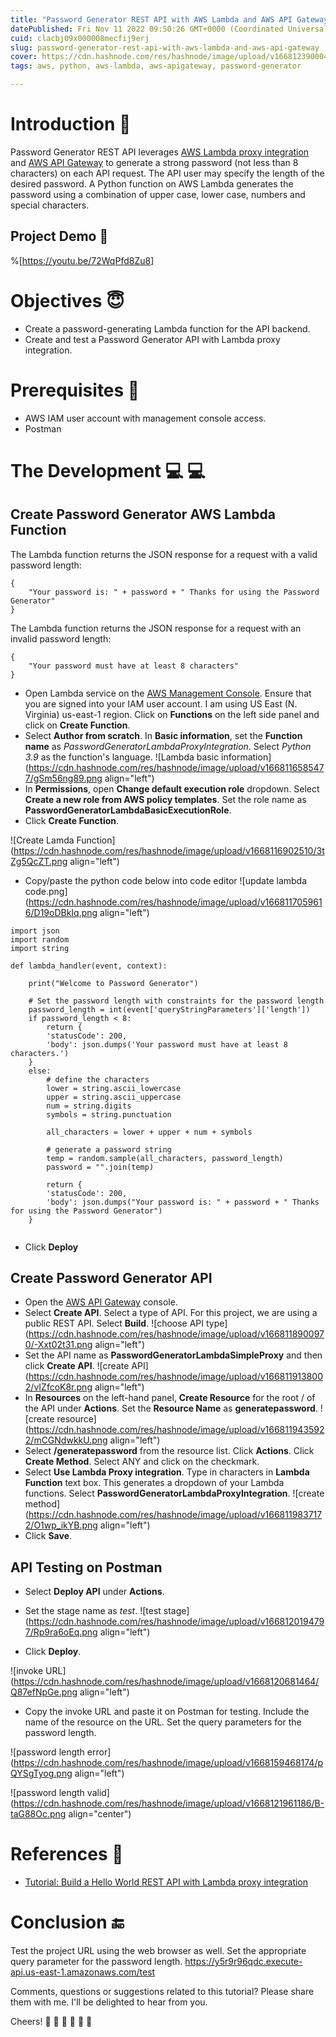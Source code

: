 ```yaml
---
title: "Password Generator REST API with AWS Lambda and AWS API Gateway"
datePublished: Fri Nov 11 2022 09:50:26 GMT+0000 (Coordinated Universal Time)
cuid: clacbj09x000008mecfij9erj
slug: password-generator-rest-api-with-aws-lambda-and-aws-api-gateway
cover: https://cdn.hashnode.com/res/hashnode/image/upload/v1668123900041/_U7Yc31vI.jpg
tags: aws, python, aws-lambda, aws-apigateway, password-generator

---
```



# Introduction 👋 
Password Generator REST API leverages [AWS Lambda proxy integration](https://docs.aws.amazon.com/apigateway/latest/developerguide/set-up-lambda-proxy-integrations.html) and [AWS API Gateway](https://aws.amazon.com/api-gateway/) to generate a strong password (not less than 8 characters) on each API request. The API user may specify the length of the desired password. A Python function on AWS Lambda generates the password using a combination of upper case, lower case, numbers and special characters. 

## Project Demo 🎥
%[https://youtu.be/72WqPfd8Zu8]

# Objectives 😇
- Create a password-generating Lambda function for the API backend.
- Create and test a Password Generator API with Lambda proxy integration.

# Prerequisites 📌
- AWS IAM user account with management console access.
- Postman

# The Development 💻 💻
## Create Password Generator AWS Lambda Function
The Lambda function returns the JSON response for a request with a valid password length:

```
{
    "Your password is: " + password + " Thanks for using the Password Generator"
}
``` 
The Lambda function returns the JSON response for a request with an invalid password length:

```
{
    "Your password must have at least 8 characters"
}
``` 

- Open Lambda service on the [AWS Management Console](https://us-east-1.console.aws.amazon.com/lambda/home?region=us-east-1#/functions). Ensure that you are signed into your IAM user account. I am using US East (N. Virginia) us-east-1 region. Click on **Functions** on the left side panel and click on **Create Function**.
- Select **Author from scratch**. In **Basic information**, set the **Function name** as *PasswordGeneratorLambdaProxyIntegration*. Select *Python 3.9* as the function's language. 
![Lambda basic information](https://cdn.hashnode.com/res/hashnode/image/upload/v1668116585477/gSm56ng89.png align="left")
- In **Permissions**, open **Change default execution role** dropdown. Select **Create a new role from AWS policy templates**. Set the role name as **PasswordGeneratorLambdaBasicExecutionRole**.
- Click **Create Function**.

![Create Lamda Function](https://cdn.hashnode.com/res/hashnode/image/upload/v1668116902510/3tZg5QcZT.png align="left")
- Copy/paste the python code below into code editor
![update lambda code.png](https://cdn.hashnode.com/res/hashnode/image/upload/v1668117059616/D19oDBkIq.png align="left")

```
import json
import random
import string

def lambda_handler(event, context):
    
    print("Welcome to Password Generator")
    
    # Set the password length with constraints for the password length
    password_length = int(event['queryStringParameters']['length'])
    if password_length < 8:
        return {
        'statusCode': 200,
        'body': json.dumps('Your password must have at least 8 characters.')
    }
    else:
        # define the characters
        lower = string.ascii_lowercase
        upper = string.ascii_uppercase
        num = string.digits
        symbols = string.punctuation
        
        all_characters = lower + upper + num + symbols
        
        # generate a password string
        temp = random.sample(all_characters, password_length)
        password = "".join(temp)    

        return {
        'statusCode': 200,
        'body': json.dumps("Your password is: " + password + " Thanks for using the Password Generator")
    }
    
``` 
- Click **Deploy**

## Create Password Generator API
- Open the [AWS API Gateway](https://us-east-1.console.aws.amazon.com/apigateway/main/apis?region=us-east-1) console.
- Select **Create API**.  Select a type of API. For this project, we are using a public REST API. Select **Build**.
![choose API type](https://cdn.hashnode.com/res/hashnode/image/upload/v1668118900970/-Xxt02t31.png align="left")
- Set the API name as **PasswordGeneratorLambdaSimpleProxy** and then click **Create API**.
![create API](https://cdn.hashnode.com/res/hashnode/image/upload/v1668119138002/vIZfcoK8r.png align="left")
- In **Resources** on the left-hand panel, **Create Resource** for the root / of the API under **Actions**. Set the **Resource Name** as **generatepassword**.
![create resource](https://cdn.hashnode.com/res/hashnode/image/upload/v1668119435922/mCGNdwkkU.png align="left")
- Select **/generatepassword** from the resource list. Click **Actions**. Click **Create Method**. Select ANY and click on the checkmark. 
- Select **Use Lambda Proxy integration**. Type in characters in **Lambda Function** text box. This generates a dropdown of your Lambda functions.  Select **PasswordGeneratorLambdaProxyIntegration**.
![create method](https://cdn.hashnode.com/res/hashnode/image/upload/v1668119837172/O1wp_ikYB.png align="left")
- Click **Save**.
## API Testing on Postman
- Select **Deploy API** under **Actions**.
- Set the stage name as *test*.
![test stage](https://cdn.hashnode.com/res/hashnode/image/upload/v1668120194797/Rp9ra6oEq.png align="left")

- Click **Deploy**.

![invoke URL](https://cdn.hashnode.com/res/hashnode/image/upload/v1668120681464/Q87efNpGe.png align="left")
- Copy the invoke URL and paste it on Postman for testing. Include the name of the resource on the URL. Set the query parameters for the password length.

![password length error](https://cdn.hashnode.com/res/hashnode/image/upload/v1668159468174/pQYSgTyog.png align="left")

![password length valid](https://cdn.hashnode.com/res/hashnode/image/upload/v1668121961186/B-taG88Oc.png align="center")

# References 📙
- [Tutorial: Build a Hello World REST API with Lambda proxy integration](https://docs.aws.amazon.com/apigateway/latest/developerguide/api-gateway-create-api-as-simple-proxy-for-lambda.html) 

# Conclusion 🔚
Test the project URL using the web browser as well. Set the appropriate query parameter for the password length. https://y5r9r96qdc.execute-api.us-east-1.amazonaws.com/test

Comments, questions or suggestions related to this tutorial? Please share them with me. I'll be delighted to hear from you.

Cheers! 🎊 🍻 🎊 🍻 🎊 🍻